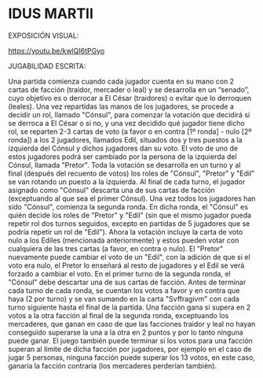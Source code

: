 # IDUS MARTII

EXPOSICIÓN VISUAL:

https://youtu.be/kwlQI6tPGyo

JUGABILIDAD ESCRITA:

Una partida comienza cuando cada jugador cuenta en su mano con 2 cartas de facción (traidor, mercader o leal) y se desarrolla en un “senado”, cuyo objetivo es o derrocar a El César (traidores) o evitar que lo derroquen (leales). Una vez repartidas las manos de los jugadores, se procede a decidir un rol, llamado "Cónsul", para comenzar la votación que decidirá si se derroca a El César o si no, y una vez decidido qué jugador tiene dicho rol, se reparten 2-3 cartas de voto (a favor o en contra [1º ronda] - nulo [2º ronda]) a los 2 jugadores, llamados Edil, situados dos y tres puestos a la izquierda del Cónsul y dichos jugadores dan su voto. El voto de uno de estos jugadores podrá ser cambiado por la persona de la izquierda del Cónsul, llamada "Pretor". Toda la votación se desarrolla en un turno y al final (después del recuento de votos) los roles de "Cónsul", "Pretor" y "Edil" se van rotando un puesto a la izquierda. Al final de cada turno, el jugador asignado como "Cónsul" descarta una de sus cartas de facción (exceptuando al que sea el primer Cónsul). Una vez todos los jugadores han sido "Cónsul", comienza la segunda ronda. En dicha ronda, el "Cónsul" es quién decide los roles de "Pretor" y "Edil" (sin que el mismo jugador pueda repetir rol dos turnos seguidos, excepto en partidas de 5 jugadores que se podría repetir un rol de "Edil"). Ahora la votación incluye la carta de voto nulo a los Ediles (mencionada anteriormente) y estos pueden votar con cualquiera de las tres cartas (a favor, en contra o nulo). El "Pretor" nuevamente puede cambiar el voto de un "Edil", con la adición de que si el voto era nulo, el Pretor lo enseñará al resto de jugadores y el Edil se verá forzado a cambiar el voto. En el primer turno de la segunda ronda, el "Cónsul" debe descartar una de sus cartas de facción. Antes de terminar cada turno de cada ronda, se cuentan los votos a favor y en contra que haya (2 por turno) y se van sumando en la carta "Svffragivm" con cada turno siguiente hasta el final de la partida. Una facción gana si supera en 2 votos a la otra facción al final de la segunda ronda, exceptuando los mercaderes, que ganan en caso de que las facciones traidor y leal no hayan conseguido superarse la una a la otra en 2 puntos y por lo tanto ninguna puede ganar. El juego también puede terminar si los votos para una facción superan al límite de dicha facción por jugadores, por ejemplo en el caso de jugar 5 personas, ninguna facción puede superar los 13 votos, en este caso, ganaría la facción contraria (los mercaderes perderían también).
